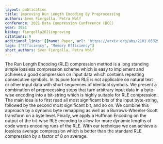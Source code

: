 ```yaml
---
layout: publication
title: Improving Run Length Encoding By Preprocessing
authors: Sven Fiergolla, Petra Wolf
conference: 2021 Data Compression Conference (DCC)
year: 2021
bibkey: fiergolla2021improving
citations: 9
additional_links: [{name: Paper, url: 'https://arxiv.org/abs/2101.05329'}]
tags: ["Efficiency", "Memory Efficiency"]
short_authors: Sven Fiergolla, Petra Wolf
---
```

The Run Length Encoding (RLE) compression method is a long standing simple
lossless compression scheme which is easy to implement and achieves a good
compression on input data which contains repeating consecutive symbols. In its
pure form RLE is not applicable on natural text or other input data with short
sequences of identical symbols. We present a combination of preprocessing steps
that turn arbitrary input data in a byte-wise encoding into a bit-string which
is highly suitable for RLE compression. The main idea is to first read all most
significant bits of the input byte-string, followed by the second most
significant bit, and so on. We combine this approach by a dynamic byte
remapping as well as a Burrows-Wheeler-Scott transform on a byte level.
Finally, we apply a Huffman Encoding on the output of the bit-wise RLE encoding
to allow for more dynamic lengths of code words encoding runs of the RLE. With
our technique we can achieve a lossless average compression which is better
than the standard RLE compression by a factor of 8 on average.